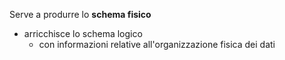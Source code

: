 Serve a produrre lo **schema fisico** 
- arricchisce lo schema logico
	- con informazioni relative all'organizzazione fisica dei dati

